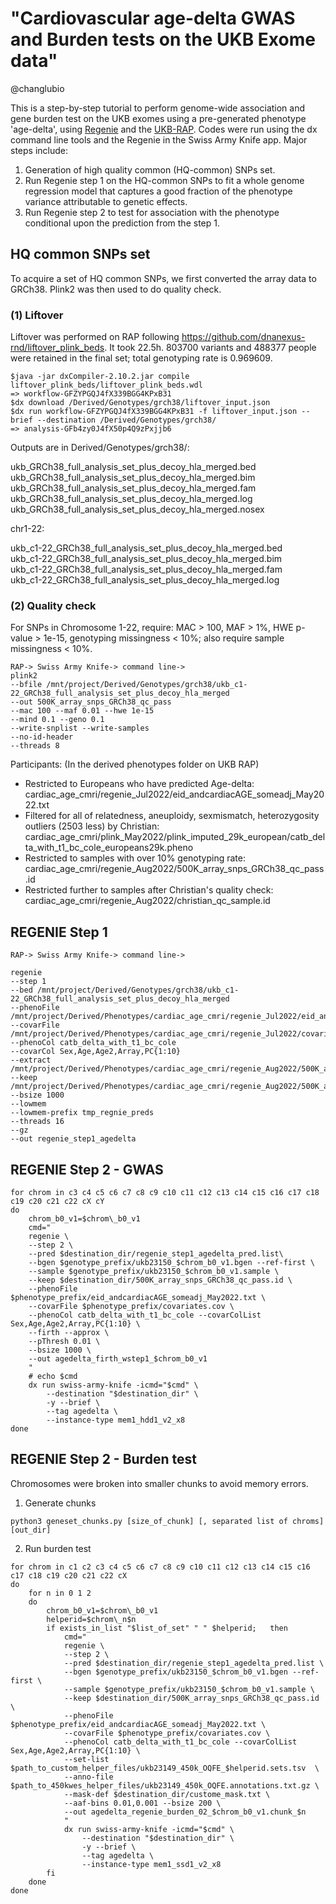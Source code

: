 # "Cardiovascular age-delta GWAS and Burden tests on the UKB Exome data"
@changlubio

This is a step-by-step tutorial to perform genome-wide association and gene burden test on the UKB exomes using a pre-generated phenotype 'age-delta', using [Regenie](https://rgcgithub.github.io/regenie/) and the [UKB-RAP](https://dnanexus.gitbook.io/uk-biobank-rap/science-corner/gwas-ex#regenie-step-1). Codes were run using the dx command line tools and the Regenie in the Swiss Army Knife app. Major steps include:

1. Generation of high quality common (HQ-common) SNPs set.
2. Run Regenie step 1 on the HQ-common SNPs to fit a whole genome regression model that captures a good fraction of the phenotype variance attributable to genetic effects.
3. Run Regenie step 2 to test for association with the phenotype conditional upon the prediction from the step 1. 

## HQ common SNPs set
To acquire a set of HQ common SNPs, we first converted the array data to GRCh38. Plink2 was then used to do quality check.

### (1) Liftover
Liftover was performed on RAP following https://github.com/dnanexus-rnd/liftover_plink_beds. It took 22.5h. 803700 variants and 488377 people were retained in the final set; total genotyping rate is 0.969609.

```
$java -jar dxCompiler-2.10.2.jar compile liftover_plink_beds/liftover_plink_beds.wdl 
=> workflow-GFZYPGQJ4fX339BGG4KPxB31 
$dx download /Derived/Genotypes/grch38/liftover_input.json
$dx run workflow-GFZYPGQJ4fX339BGG4KPxB31 -f liftover_input.json --brief --destination /Derived/Genotypes/grch38/
=> analysis-GFb4zy0J4fX50p4Q9zPxjjb6
```
Outputs are in Derived/Genotypes/grch38/:

ukb_GRCh38_full_analysis_set_plus_decoy_hla_merged.bed  
ukb_GRCh38_full_analysis_set_plus_decoy_hla_merged.bim  
ukb_GRCh38_full_analysis_set_plus_decoy_hla_merged.fam  
ukb_GRCh38_full_analysis_set_plus_decoy_hla_merged.log  
ukb_GRCh38_full_analysis_set_plus_decoy_hla_merged.nosex 

chr1-22:

ukb_c1-22_GRCh38_full_analysis_set_plus_decoy_hla_merged.bed  
ukb_c1-22_GRCh38_full_analysis_set_plus_decoy_hla_merged.bim  
ukb_c1-22_GRCh38_full_analysis_set_plus_decoy_hla_merged.fam  
ukb_c1-22_GRCh38_full_analysis_set_plus_decoy_hla_merged.log 

### (2) Quality check

For SNPs in Chromosome 1-22, require: MAC > 100, MAF > 1%, HWE p-value > 1e-15, genotyping missingness < 10%; also require sample missingness < 10%.

```
RAP-> Swiss Army Knife-> command line->  
plink2 
--bfile /mnt/project/Derived/Genotypes/grch38/ukb_c1-22_GRCh38_full_analysis_set_plus_decoy_hla_merged 
--out 500K_array_snps_GRCh38_qc_pass 
--mac 100 --maf 0.01 --hwe 1e-15 
--mind 0.1 --geno 0.1 
--write-snplist --write-samples 
--no-id-header 
--threads 8 
```
Participants:
(In the derived phenotypes folder on UKB RAP)
- Restricted to Europeans who have predicted Age-delta: cardiac_age_cmri/regenie_Jul2022/eid_andcardiacAGE_someadj_May2022.txt
- Filtered for all of relatedness, aneuploidy, sexmismatch, heterozygosity outliers (2503 less) by Christian: cardiac_age_cmri/plink_May2022/plink_imputed_29k_european/catb_delta_with_t1_bc_cole_europeans29k.pheno
- Restricted to samples with over 10% genotyping rate: cardiac_age_cmri/regenie_Aug2022/500K_array_snps_GRCh38_qc_pass.id
- Restricted further to samples after Christian's quality check: cardiac_age_cmri/regenie_Aug2022/christian_qc_sample.id

## REGENIE Step 1

```
RAP-> Swiss Army Knife-> command line->  

regenie 
--step 1 
--bed /mnt/project/Derived/Genotypes/grch38/ukb_c1-22_GRCh38_full_analysis_set_plus_decoy_hla_merged 
--phenoFile /mnt/project/Derived/Phenotypes/cardiac_age_cmri/regenie_Jul2022/eid_andcardiacAGE_someadj_May2022.txt 
--covarFile /mnt/project/Derived/Phenotypes/cardiac_age_cmri/regenie_Jul2022/covariates.cov 
--phenoCol catb_delta_with_t1_bc_cole 
--covarCol Sex,Age,Age2,Array,PC{1:10} 
--extract /mnt/project/Derived/Phenotypes/cardiac_age_cmri/regenie_Aug2022/500K_array_snps_GRCh38_qc_pass.snplist 
--keep /mnt/project/Derived/Phenotypes/cardiac_age_cmri/regenie_Aug2022/500K_array_snps_GRCh38_qc_pass.id 
--bsize 1000 
--lowmem 
--lowmem-prefix tmp_regnie_preds 
--threads 16 
--gz 
--out regenie_step1_agedelta  
```

## REGENIE Step 2 - GWAS
```
for chrom in c3 c4 c5 c6 c7 c8 c9 c10 c11 c12 c13 c14 c15 c16 c17 c18 c19 c20 c21 c22 cX cY
do 
    chrom_b0_v1=$chrom\_b0_v1
    cmd="
    regenie \
    --step 2 \
    --pred $destination_dir/regenie_step1_agedelta_pred.list\
    --bgen $genotype_prefix/ukb23150_$chrom_b0_v1.bgen --ref-first \
    --sample $genotype_prefix/ukb23150_$chrom_b0_v1.sample \
    --keep $destination_dir/500K_array_snps_GRCh38_qc_pass.id \
    --phenoFile $phenotype_prefix/eid_andcardiacAGE_someadj_May2022.txt \
    --covarFile $phenotype_prefix/covariates.cov \
    --phenoCol catb_delta_with_t1_bc_cole --covarColList Sex,Age,Age2,Array,PC{1:10} \
    --firth --approx \
    --pThresh 0.01 \
    --bsize 1000 \
    --out agedelta_firth_wstep1_$chrom_b0_v1
    "
    # echo $cmd
    dx run swiss-army-knife -icmd="$cmd" \
        --destination "$destination_dir" \
        -y --brief \
        --tag agedelta \
        --instance-type mem1_hdd1_v2_x8
done
```

## REGENIE Step 2 - Burden test
Chromosomes were broken into smaller chunks to avoid memory errors.

1. Generate chunks
```
python3 geneset_chunks.py [size_of_chunk] [, separated list of chroms] [out_dir] 
```
2. Run burden test
```
for chrom in c1 c2 c3 c4 c5 c6 c7 c8 c9 c10 c11 c12 c13 c14 c15 c16 c17 c18 c19 c20 c21 c22 cX
do
    for n in 0 1 2
    do
        chrom_b0_v1=$chrom\_b0_v1
        helperid=$chrom\_n$n
        if exists_in_list "$list_of_set" " " $helperid;   then
            cmd="
            regenie \
            --step 2 \
            --pred $destination_dir/regenie_step1_agedelta_pred.list \
            --bgen $genotype_prefix/ukb23150_$chrom_b0_v1.bgen --ref-first \
            --sample $genotype_prefix/ukb23150_$chrom_b0_v1.sample \
            --keep $destination_dir/500K_array_snps_GRCh38_qc_pass.id \
            --phenoFile $phenotype_prefix/eid_andcardiacAGE_someadj_May2022.txt \
            --covarFile $phenotype_prefix/covariates.cov \
            --phenoCol catb_delta_with_t1_bc_cole --covarColList Sex,Age,Age2,Array,PC{1:10} \
            --set-list $path_to_custom_helper_files/ukb23149_450k_OQFE_$helperid.sets.tsv  \
            --anno-file $path_to_450kwes_helper_files/ukb23149_450k_OQFE.annotations.txt.gz \
            --mask-def $destination_dir/custome_mask.txt \
            --aaf-bins 0.01,0.001 --bsize 200 \
            --out agedelta_regenie_burden_02_$chrom_b0_v1.chunk_$n
            "
            dx run swiss-army-knife -icmd="$cmd" \
                --destination "$destination_dir" \
                -y --brief \
                --tag agedelta \
                --instance-type mem1_ssd1_v2_x8
        fi
    done
done
```
